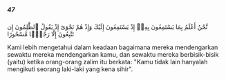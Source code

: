##### 47

<span class="ayah">نَّحْنُ أَعْلَمُ بِمَا يَسْتَمِعُونَ بِهِۦٓ إِذْ يَسْتَمِعُونَ إِلَيْكَ وَإِذْ هُمْ نَجْوَىٰٓ إِذْ يَقُولُ ٱلظَّٰلِمُونَ إِن تَتَّبِعُونَ إِلَّا رَجُلًۭا مَّسْحُورًا</span>

<span class="ayah_translation">Kami lebih mengetahui dalam keadaan bagaimana mereka mendengarkan sewaktu mereka mendengarkan kamu, dan sewaktu mereka berbisik-bisik (yaitu) ketika orang-orang zalim itu berkata: "Kamu tidak lain hanyalah mengikuti seorang laki-laki yang kena sihir".</span>

